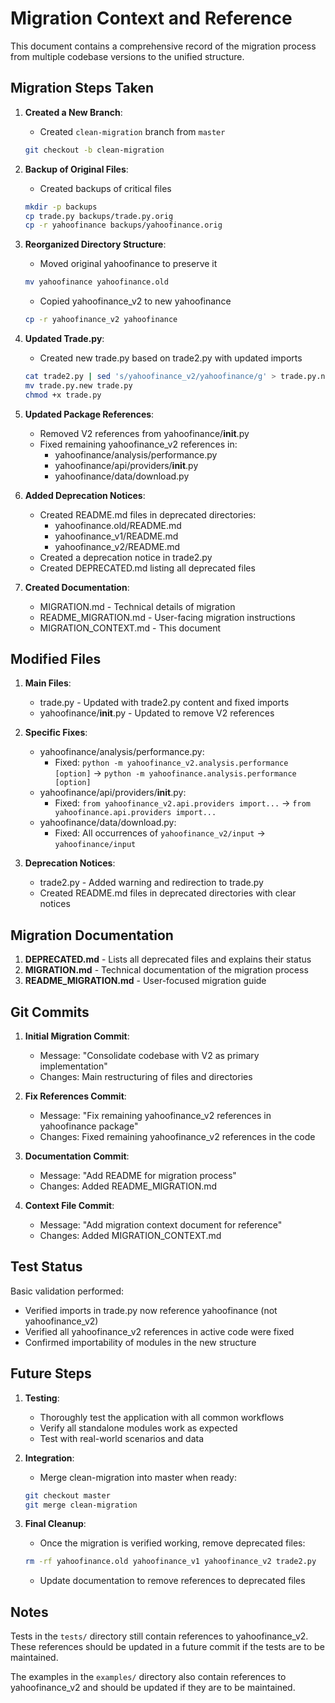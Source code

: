 # Migration Context and Reference

This document contains a comprehensive record of the migration process from multiple codebase versions to the unified structure.

## Migration Steps Taken

1. **Created a New Branch**:
   - Created `clean-migration` branch from `master`
   ```bash
   git checkout -b clean-migration
   ```

2. **Backup of Original Files**:
   - Created backups of critical files
   ```bash
   mkdir -p backups
   cp trade.py backups/trade.py.orig
   cp -r yahoofinance backups/yahoofinance.orig
   ```

3. **Reorganized Directory Structure**:
   - Moved original yahoofinance to preserve it
   ```bash
   mv yahoofinance yahoofinance.old
   ```
   - Copied yahoofinance_v2 to new yahoofinance
   ```bash
   cp -r yahoofinance_v2 yahoofinance
   ```

4. **Updated Trade.py**:
   - Created new trade.py based on trade2.py with updated imports
   ```bash
   cat trade2.py | sed 's/yahoofinance_v2/yahoofinance/g' > trade.py.new
   mv trade.py.new trade.py
   chmod +x trade.py
   ```

5. **Updated Package References**:
   - Removed V2 references from yahoofinance/__init__.py
   - Fixed remaining yahoofinance_v2 references in:
     - yahoofinance/analysis/performance.py
     - yahoofinance/api/providers/__init__.py
     - yahoofinance/data/download.py

6. **Added Deprecation Notices**:
   - Created README.md files in deprecated directories:
     - yahoofinance.old/README.md
     - yahoofinance_v1/README.md
     - yahoofinance_v2/README.md
   - Created a deprecation notice in trade2.py
   - Created DEPRECATED.md listing all deprecated files

7. **Created Documentation**:
   - MIGRATION.md - Technical details of migration
   - README_MIGRATION.md - User-facing migration instructions
   - MIGRATION_CONTEXT.md - This document

## Modified Files

1. **Main Files**:
   - trade.py - Updated with trade2.py content and fixed imports
   - yahoofinance/__init__.py - Updated to remove V2 references

2. **Specific Fixes**:
   - yahoofinance/analysis/performance.py:
     - Fixed: `python -m yahoofinance_v2.analysis.performance [option]` → `python -m yahoofinance.analysis.performance [option]`
   - yahoofinance/api/providers/__init__.py:
     - Fixed: `from yahoofinance_v2.api.providers import...` → `from yahoofinance.api.providers import...`
   - yahoofinance/data/download.py:
     - Fixed: All occurrences of `yahoofinance_v2/input` → `yahoofinance/input`

3. **Deprecation Notices**:
   - trade2.py - Added warning and redirection to trade.py
   - Created README.md files in deprecated directories with clear notices

## Migration Documentation

1. **DEPRECATED.md** - Lists all deprecated files and explains their status
2. **MIGRATION.md** - Technical documentation of the migration process
3. **README_MIGRATION.md** - User-focused migration guide

## Git Commits

1. **Initial Migration Commit**:
   - Message: "Consolidate codebase with V2 as primary implementation"
   - Changes: Main restructuring of files and directories

2. **Fix References Commit**:
   - Message: "Fix remaining yahoofinance_v2 references in yahoofinance package"
   - Changes: Fixed remaining yahoofinance_v2 references in the code

3. **Documentation Commit**:
   - Message: "Add README for migration process"
   - Changes: Added README_MIGRATION.md

4. **Context File Commit**:
   - Message: "Add migration context document for reference"
   - Changes: Added MIGRATION_CONTEXT.md

## Test Status

Basic validation performed:
- Verified imports in trade.py now reference yahoofinance (not yahoofinance_v2)
- Verified all yahoofinance_v2 references in active code were fixed
- Confirmed importability of modules in the new structure

## Future Steps

1. **Testing**:
   - Thoroughly test the application with all common workflows
   - Verify all standalone modules work as expected
   - Test with real-world scenarios and data

2. **Integration**:
   - Merge clean-migration into master when ready:
   ```bash
   git checkout master
   git merge clean-migration
   ```

3. **Final Cleanup**:
   - Once the migration is verified working, remove deprecated files:
   ```bash
   rm -rf yahoofinance.old yahoofinance_v1 yahoofinance_v2 trade2.py
   ```
   - Update documentation to remove references to deprecated files

## Notes

Tests in the `tests/` directory still contain references to yahoofinance_v2. These references should be updated in a future commit if the tests are to be maintained.

The examples in the `examples/` directory also contain references to yahoofinance_v2 and should be updated if they are to be maintained.